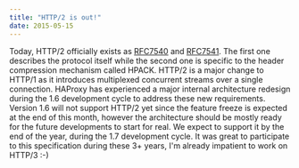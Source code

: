 ```yaml
---
title: "HTTP/2 is out!"
date: 2015-05-15
---
```


Today, HTTP/2 officially exists as [RFC7540](https://www.rfc-editor.org/info/rfc7540) and [RFC7541](https://www.rfc-editor.org/info/rfc7541). The first one describes the protocol itself while the second one is specific to the header compression mechanism called HPACK. HTTP/2 is a major change to HTTP/1 as it introduces multiplexed concurrent streams over a single connection. HAProxy has experienced a major internal architecture redesign during the 1.6 development cycle to address these new requirements. Version 1.6 will not support HTTP/2 yet since the feature freeze is expected at the end of this month, however the architecture should be mostly ready for the future developments to start for real. We expect to support it by the end of the year, during the 1.7 development cycle. It was great to participate to this specification during these 3+ years, I'm already impatient to work on HTTP/3 :-)
